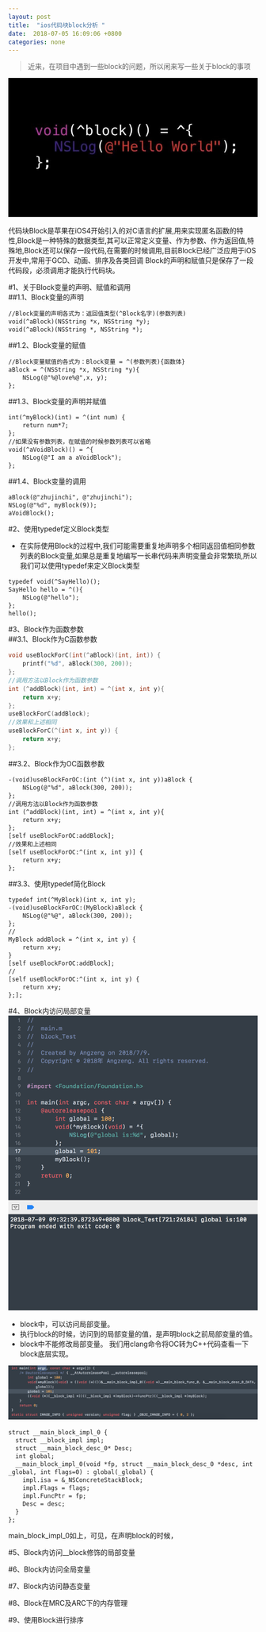 ```yaml
---
layout: post
title:  "ios代码块block分析 "
date:  2018-07-05 16:09:06 +0800
categories: none
---
```

> 近来，在项目中遇到一些block的问题，所以闲来写一些关于block的事项    

![](/images/2018-07-05-16-08-09.jpg)

代码块Block是苹果在iOS4开始引入的对C语言的扩展,用来实现匿名函数的特性,Block是一种特殊的数据类型,其可以正常定义变量、作为参数、作为返回值,特殊地,Block还可以保存一段代码,在需要的时候调用,目前Block已经广泛应用于iOS开发中,常用于GCD、动画、排序及各类回调
 Block的声明和赋值只是保存了一段代码段，必须调用才能执行代码块。      

#1、关于Block变量的声明、赋值和调用  
##1.1、Block变量的声明
```objc    
//Block变量的声明各式为：返回值类型(^Block名字)(参数列表)    
void(^aBlock)(NSString *x, NSString *y);
void(^aBlock)(NSString *, NSString *);
```
##1.2、Block变量的赋值
```objc
//Block变量赋值的各式为：Block变量 = ^(参数列表){函数体}    
aBlock = ^(NSString *x, NSString *y){
    NSLog(@"%@love%@",x, y);
};
```
##1.3、Block变量的声明并赋值     
```objc
int(^myBlock)(int) = ^(int num) {
    return num*7;
};
//如果没有参数列表，在赋值的时候参数列表可以省略
void(^aVoidBlock)() = ^{
    NSLog(@"I am a aVoidBlock");
};
```
##1.4、Block变量的调用
```objc
aBlock(@"zhujinchi", @"zhujinchi");
NSLog(@"%d", myBlock(9));
aVoidBlock();
```    

#2、使用typedef定义Block类型   
* 在实际使用Block的过程中,我们可能需要重复地声明多个相同返回值相同参数列表的Block变量,如果总是重复地编写一长串代码来声明变量会非常繁琐,所以我们可以使用typedef来定义Block类型    
```objc    
typedef void(^SayHello)();
SayHello hello = ^(){
    NSLog(@"hello");
};
hello();
```    

#3、Block作为函数参数   
##3.1、Block作为C函数参数
```c    
void useBlockForC(int(^aBlock)(int, int)) {
    printf("%d", aBlock(300, 200));
};
//调用方法以Block作为函数参数
int (^addBlock)(int, int) = ^(int x, int y){
    return x+y;
};
useBlockForC(addBlock);
//效果和上述相同
useBlockForC(^(int x, int y)) {
    return x+y;
};
```    
##3.2、Block作为OC函数参数
```objc
-(void)useBlockForOC:(int (^)(int x, int y))aBlock {
    NSLog(@"%d", aBlock(300, 200));
};
//调用方法以Block作为函数参数
int (^addBlock)(int, int) = ^(int x, int y){
    return x+y;
};
[self useBlockForOC:addBlock];
//效果和上述相同
[self useBlockForOC:^(int x, int y)] {
    return x+y;
};
```    
##3.3、使用typedef简化Block
```objc
typedef int(^MyBlock)(int x, int y);
-(void)useBlockForOC:(MyBlock)aBlock {
    NSLog(@"%@", aBlock(300, 200));
};
//
MyBlock addBlock = ^(int x, int y) {
    return x+y;
}
[self useBlockForOC:addBlock];
//
[self useBlockForOC:^(int x, int y) {
    return x+y;
};];
```
#4、Block内访问局部变量
![](/images/2018-07-09-09-35-16.png)
* block中，可以访问局部变量。
* 执行block的时候，访问到的局部变量的值，是声明block之前局部变量的值。
* block中不能修改局部变量。
我们用clang命令将OC转为C++代码查看一下block底层实现。 

![](/images/2018-07-09-10-20-38.png)
```objc
struct __main_block_impl_0 {
  struct __block_impl impl;
  struct __main_block_desc_0* Desc;
  int global;
  __main_block_impl_0(void *fp, struct __main_block_desc_0 *desc, int _global, int flags=0) : global(_global) {
    impl.isa = &_NSConcreteStackBlock;
    impl.Flags = flags;
    impl.FuncPtr = fp;
    Desc = desc;
  }
};
```
main_block_impl_0如上，可见，在声明block的时候，

#5、Block内访问__block修饰的局部变量

#6、Block内访问全局变量

#7、Block内访问静态变量

#8、Block在MRC及ARC下的内存管理

#9、使用Block进行排序



